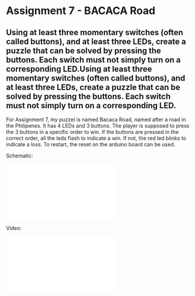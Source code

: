 # Assignment 7 - BACACA Road
## Using at least three momentary switches (often called buttons), and at least three LEDs, create a puzzle that can be solved by pressing the buttons. Each switch must not simply turn on a corresponding LED.Using at least three momentary switches (often called buttons), and at least three LEDs, create a puzzle that can be solved by pressing the buttons. Each switch must not simply turn on a corresponding LED.


For Assignment 7, my puzzel is named Bacaca Road, named after a road in the Philipenes. It has 4 LEDs and 3 buttons. The player is supposed to press the 3 buttons in a specific order to win. If the buttons are pressed in the correct order, all the leds flash to indicate a win. If not, the red led blinks to indicate a loss. To restart, the reset on the arduino board can be used. 

Schematic:

![](schematic_week7.pdf)

Video:

![](schematic_week7.pdf)

